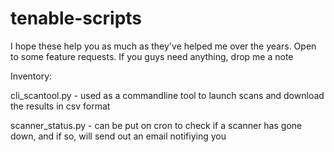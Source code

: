 # tenable-scripts
I hope these help you as much as they've helped me over the years. Open to some feature requests. If you guys need anything, drop me a note

Inventory:

cli_scantool.py - used as a commandline tool to launch scans and download the results in csv format

scanner_status.py - can be put on cron to check if a scanner has gone down, and if so, will send out an email notifiying you
